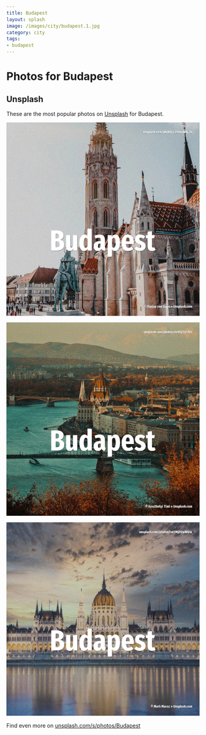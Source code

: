 ```yaml
---
title: Budapest
layout: splash
image: /images/city/budapest.1.jpg
category: city
tags:
- budapest
---
```

# Photos for Budapest

## Unsplash

These are the most popular photos on [Unsplash](https://unsplash.com) for Budapest.

![Budapest](/images/city/budapest.1.jpg)

![Budapest](/images/city/budapest.2.jpg)

![Budapest](/images/city/budapest.3.jpg)

Find even more on [unsplash.com/s/photos/Budapest](https://unsplash.com/s/photos/Budapest)
